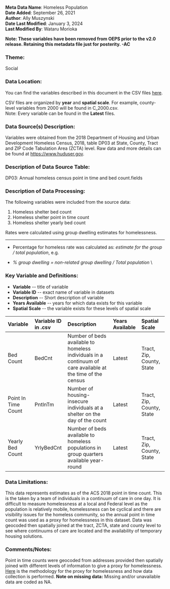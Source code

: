 **Meta Data Name**: Homeless Population  
**Date Added**: September 26, 2021  
**Author**: Ally Muszynski  
**Date Last Modified**: January 3, 2024  
**Last Modified By**: Wataru Morioka

**Note: These variables have been removed from OEPS prior to the v2.0 release. Retaining this metadata file just for posterity. -AC**

### Theme: 
Social  

### Data Location: 
You can find the variables described in this document in the CSV files [here](../full_tables).  

CSV files are organized by **year** and **spatial scale**. For example, county-level variables from 2000 will be found in C_2000.csv.  
Note: Every variable can be found in the **Latest** files.

### Data Source(s) Description:  
Variables were obtained from the 2018 Department of Housing and Urban Development Homeless Census, 2018, table DP03 at State, County, Tract and ZIP Code Tabulation Area (ZCTA) level. Raw data and more details can be found at https://www.huduser.gov.

### Description of Data Source Table:
DP03: Annual homeless census point in time and bed count.fields

### Description of Data Processing: 
The following variables were included from the source data:
1. Homeless shelter bed count
2. Homeless shelter point in time count
3. Homeless shelter yearly bed count

Rates were calculated using group dwelling estimates for homelessness. 

----------
  * Percentage for homeless rate was calculated as: *estimate for the group / total population*, e.g.
-  *% group dwelling  = non-related group dwelling / Total population* \

### Key Variable and Definitions:

- **Variable** -- title of variable
- **Variable ID** -- exact name of variable in datasets
- **Description** -- Short description of variable
- **Years Available** -- years for which data exists for this variable
- **Spatial Scale** -- the variable exists for these levels of spatial scale

| Variable | Variable ID in .csv | Description | Years Available | Spatial Scale |
|:---------|:--------------------|:------------|:----------------|:--------------|
| Bed Count | BedCnt | Number of beds available to homeless individuals in a continuum of care available at the time of the census | Latest | Tract, Zip, County, State |
| Point In Time Count | PntInTm | Number of housing-insecure individuals at a shelter on the day of the count | Latest | Tract, Zip, County, State |
| Yearly Bed Count | YrlyBedCnt |  Number of beds available to homeless populations in group quarters available year-round | Latest | Tract, Zip, County, State |
  

### Data Limitations:
This data represents estimates as of the ACS 2018 point in time count. This is the taken by a team of individuals in a continuum of care in one day. It is difficult to measure homelessness at a local and Federal level as the population is relatively mobile, homelessness can be cyclical and there are visibility issues for the homeless community, so the annual point in time count was used as a proxy for homelessness in this dataset. Data was geocoded then spatially joined at the tract, ZCTA, state and county level to see where continuums of care are located and the availability of temporary housing solutions.

### Comments/Notes:
Point in time counts were geocoded from addresses provided then spatially joined with different levels of information to give a proxy for homelessness. 
[Here](https://docs.google.com/presentation/d/1rD77sVr92OaUWKWavb6j5cs0XLdReiKXEEG6fOPShYs/edit?usp=sharing) is the methodology for the proxy for homelessness and how data collection is performed.
**Note on missing data:** Missing and/or unavailable data are coded as NA. 


